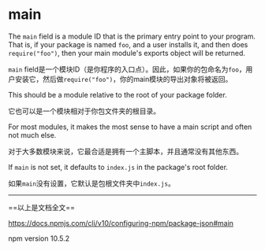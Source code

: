 # main

The `main` field is a module ID that is the primary entry point to your program. That is, if your package is named `foo`, and a user installs it, and then does `require("foo")`, then your main module's exports object will be returned.

`main` field是一个模块ID（是你程序的入口点）。因此，如果你的包命名为`foo`，用户安装它，然后做`require("foo")`，你的main模块的导出对象将被返回。

This should be a module relative to the root of your package folder.

它也可以是一个模块相对于你包文件夹的根目录。

For most modules, it makes the most sense to have a main script and often not much else.

对于大多数模块来说，它最合适是拥有一个主脚本，并且通常没有其他东西。

If `main` is not set, it defaults to `index.js` in the package's root folder.

如果`main`没有设置，它默认是包根文件夹中`index.js`。

---

==以上是文档全文==

<https://docs.npmjs.com/cli/v10/configuring-npm/package-json#main>

npm version 10.5.2
